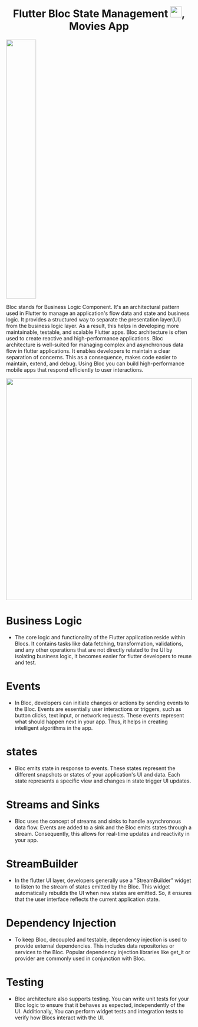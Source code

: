 <h1 align="center" style = "">Flutter Bloc State Management <img src="https://raw.githubusercontent.com/MartinHeinz/MartinHeinz/master/wave.gif" width="30px">, Movies App</h1>

<a href="#"><img width="40%" height="700px" src="https://github.com/user-attachments/assets/45e82b51-0fb9-4106-9e61-96a095138bd3"/></a>

Bloc stands for Business Logic Component. It's an architectural pattern used in Flutter to manage an application's flow data and state and business logic. It provides a structured way to separate the presentation layer(UI) from the business logic layer. As a result, this helps in developing more maintainable, testable, and scalable Flutter apps. Bloc architecture is often used to create reactive and high-performance applications. Bloc architecture is well-suited for managing complex and asynchronous data flow in flutter applications. It enables developers to maintain a clear separation of concerns. This as a consequence, makes code easier to maintain, extend, and debug. Using Bloc you can build high-performance mobile apps that respond efficiently to user interactions.

<a href="#"><img width="100%" height="600px" src="https://github.com/user-attachments/assets/2520281e-26c8-4dd5-99df-37d9f83a3688"/></a>

# Business Logic
  - The core logic and functionality of the Flutter application reside within Blocs. It contains tasks like data fetching, transformation, validations, and any other operations that are not directly related to the UI by isolating business logic, it becomes easier for flutter developers to reuse and test.

# Events

  - In Bloc, developers can initiate changes or actions by sending events to the Bloc. Events are essentially user interactions or triggers, such as button clicks, text input, or network requests. These events represent what should happen next in your app. Thus, it helps in creating intelligent algorithms in the app.

# states

  - Bloc emits state in response to events. These states represent the different snapshots or states of your application's UI and data. Each state represents a specific view and changes in state trigger UI updates.

# Streams and Sinks

  - Bloc uses the concept of streams and sinks to handle asynchronous data flow. Events are added to a sink and the Bloc emits states through a stream. Consequently, this allows for real-time updates and reactivity in your app.

# StreamBuilder

   - In the flutter UI layer, developers generally use a "StreamBuilder" widget to listen to the stream of states emitted by the Bloc. This widget automatically rebuilds the UI when new states are emitted. So, it ensures that the user interface reflects the current application state.

# Dependency Injection

  - To keep Bloc, decoupled and testable, dependency injection is used to provide external dependencies. This includes data repositories or services to the Bloc. Popular dependency injection libraries like get_it or provider are commonly used in conjunction with Bloc.

# Testing 

  - Bloc architecture also supports testing. You can write unit tests for your Bloc logic to ensure that it behaves as expected, independently of the UI. Additionally, You can perform widget tests and integration tests to verify how Blocs interact with the UI.





